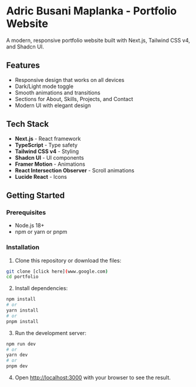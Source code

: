 # Adric Busani Maplanka - Portfolio Website

A modern, responsive portfolio website built with Next.js, Tailwind CSS v4, and Shadcn UI.

## Features

- Responsive design that works on all devices
- Dark/Light mode toggle
- Smooth animations and transitions
- Sections for About, Skills, Projects, and Contact
- Modern UI with elegant design

## Tech Stack

- **Next.js** - React framework
- **TypeScript** - Type safety
- **Tailwind CSS v4** - Styling
- **Shadcn UI** - UI components
- **Framer Motion** - Animations
- **React Intersection Observer** - Scroll animations
- **Lucide React** - Icons

## Getting Started

### Prerequisites

- Node.js 18+
- npm or yarn or pnpm

### Installation

1. Clone this repository or download the files:

```bash
git clone [click here](www.google.com)
cd portfolio
```

2. Install dependencies:

```bash
npm install
# or
yarn install
# or
pnpm install
```

3. Run the development server:

```bash
npm run dev
# or
yarn dev
# or
pnpm dev
```

4. Open [http://localhost:3000](http://localhost:3000) with your browser to see the result.

<!-- testing -->
